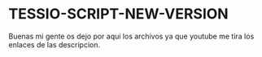 # TESSIO-SCRIPT-NEW-VERSION
Buenas mi gente os dejo por aqui los archivos ya que youtube me tira los enlaces de las descripcion.

